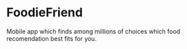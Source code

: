 # FoodieFriend
Mobile app which finds among millions of choices which food recomendation best fits for you.
